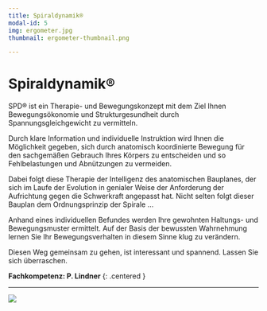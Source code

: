 ```yaml
---
title: Spiraldynamik®
modal-id: 5
img: ergometer.jpg
thumbnail: ergometer-thumbnail.png

---
```


# Spiraldynamik®

SPD® ist ein Therapie- und Bewegungskonzept mit dem Ziel Ihnen Bewegungsökonomie und Strukturgesundheit durch Spannungsgleichgewicht zu vermitteln.

Durch  klare Information und individuelle Instruktion wird Ihnen die Möglichkeit gegeben, sich durch anatomisch koordinierte Bewegung für den sachgemäßen Gebrauch Ihres Körpers zu entscheiden und so Fehlbelastungen und Abnützungen zu vermeiden.

Dabei folgt diese Therapie der Intelligenz des anatomischen Bauplanes, der sich im Laufe der Evolution in genialer Weise der Anforderung der Aufrichtung gegen die Schwerkraft angepasst hat. Nicht selten folgt dieser Bauplan dem Ordnungsprinzip der Spirale …

Anhand eines individuellen Befundes werden Ihre gewohnten Haltungs- und Bewegungsmuster ermittelt. Auf der Basis der bewussten Wahrnehmung lernen Sie  Ihr  Bewegungsverhalten in diesem Sinne klug zu verändern.

Diesen Weg gemeinsam zu gehen, ist interessant und spannend. Lassen Sie sich überraschen.

**Fachkompetenz: P. Lindner**
{: .centered }

---

![](/assets/thumb/activity.jpg)
